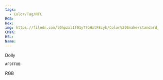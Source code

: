 ```yaml
---
tags:
  - Color/Tag/NTC
RGB:
Hex:
img: https://filedn.com/l0hpzxl1f01yT7GHxtF8cyk/Color%20Snake/standard_csv_to_svg//F9FF8B.svg
CMYK:
HSL:
Name:
---
```

Dolly
```palette
#F9FF8B
```
RGB
